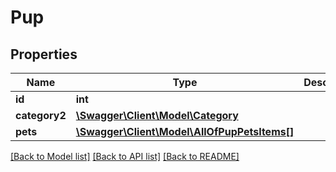 # Pup

## Properties
Name | Type | Description | Notes
------------ | ------------- | ------------- | -------------
**id** | **int** |  | [optional] 
**category2** | [**\Swagger\Client\Model\Category**](Category.md) |  | [optional] 
**pets** | [**\Swagger\Client\Model\AllOfPupPetsItems[]**](.md) |  | [optional] 

[[Back to Model list]](../../README.md#documentation-for-models) [[Back to API list]](../../README.md#documentation-for-api-endpoints) [[Back to README]](../../README.md)

